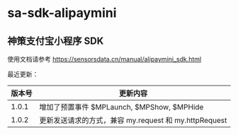 # sa-sdk-alipaymini
## 神策支付宝小程序 SDK

使用文档请参考 https://sensorsdata.cn/manual/alipaymini_sdk.html


最近更新：

| 版本号 | 更新内容 |
| ------ | ------ |
| 1.0.1 | 增加了预置事件 $MPLaunch, $MPShow, $MPHide|
| 1.0.2 | 更新发送请求的方式，兼容 my.request 和 my.httpRequest|
